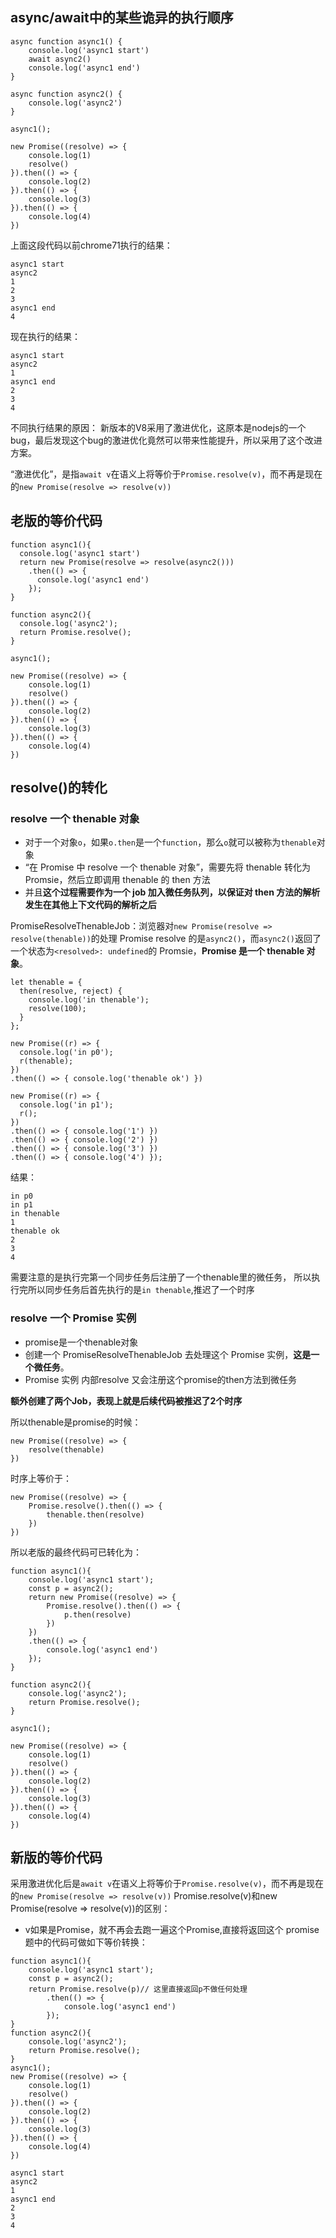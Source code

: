 ## async/await中的某些诡异的执行顺序

```tsx
async function async1() {
    console.log('async1 start')
    await async2()
    console.log('async1 end')
}
    
async function async2() {
    console.log('async2')
}
    
async1();
    
new Promise((resolve) => {
    console.log(1)
    resolve()
}).then(() => {
    console.log(2)
}).then(() => {
    console.log(3)
}).then(() => {
    console.log(4)
})
```

上面这段代码以前chrome71执行的结果：

```tsx
async1 start
async2
1
2
3
async1 end
4
```
现在执行的结果：
```tsx
async1 start
async2
1
async1 end
2
3
4
```
不同执行结果的原因：
新版本的V8采用了激进优化，这原本是nodejs的一个bug，最后发现这个bug的激进优化竟然可以带来性能提升，所以采用了这个改进方案。

“激进优化”，是指`await v`在语义上将等价于`Promise.resolve(v)`，而不再是现在的`new Promise(resolve => resolve(v))`

## 老版的等价代码

```tsx
function async1(){
  console.log('async1 start')
  return new Promise(resolve => resolve(async2()))
    .then(() => {
      console.log('async1 end')
    });
}
    
function async2(){
  console.log('async2');
  return Promise.resolve();
}
    
async1();
    
new Promise((resolve) => {
    console.log(1)
    resolve()
}).then(() => {
    console.log(2)
}).then(() => {
    console.log(3)
}).then(() => {
    console.log(4)
})
```
## resolve()的转化

### resolve 一个 thenable 对象

*   对于一个对象`o`，如果`o.then`是一个`function`，那么`o`就可以被称为`thenable`对象
*   “在 Promise 中 resolve 一个 thenable 对象”，需要先将 thenable 转化为 Promsie，然后立即调用 thenable 的 then 方法
*   并且**这个过程需要作为一个 job 加入微任务队列，以保证对 then 方法的解析发生在其他上下文代码的解析之后**

PromiseResolveThenableJob：浏览器对`new Promise(resolve => resolve(thenable))`的处理
Promise resolve 的是`async2()`，而`async2()`返回了一个状态为`<resolved>: undefined`的 Promsie，**Promise 是一个 thenable 对象**。

```tsx
let thenable = {
  then(resolve, reject) {
    console.log('in thenable');
    resolve(100);
  }
};

new Promise((r) => {
  console.log('in p0');
  r(thenable);
})
.then(() => { console.log('thenable ok') })

new Promise((r) => {
  console.log('in p1');
  r();
})
.then(() => { console.log('1') })
.then(() => { console.log('2') })
.then(() => { console.log('3') })
.then(() => { console.log('4') });
```
结果：
```tsx
in p0
in p1
in thenable
1
thenable ok
2
3
4
```
需要注意的是执行完第一个同步任务后注册了一个thenable里的微任务，
所以执行完所以同步任务后首先执行的是`in thenable`,推迟了一个时序

### resolve 一个 Promise 实例

- promise是一个thenable对象
- 创建一个 PromiseResolveThenableJob 去处理这个 Promise 实例，**这是一个微任务**。
- Promise 实例 内部resolve 又会注册这个promise的then方法到微任务

**额外创建了两个Job，表现上就是后续代码被推迟了2个时序**

所以thenable是promise的时候：
```tsx
new Promise((resolve) => {
    resolve(thenable)
})
```
时序上等价于：
```tsx
new Promise((resolve) => {
    Promise.resolve().then(() => {
        thenable.then(resolve)
    })
})
```
所以老版的最终代码可已转化为：

```tsx
function async1(){
    console.log('async1 start');
    const p = async2();
    return new Promise((resolve) => {
        Promise.resolve().then(() => {
            p.then(resolve)
        })
    })
    .then(() => {
        console.log('async1 end')
    });
}
    
function async2(){
    console.log('async2');
    return Promise.resolve();
}
    
async1();
    
new Promise((resolve) => {
    console.log(1)
    resolve()
}).then(() => {
    console.log(2)
}).then(() => {
    console.log(3)
}).then(() => {
    console.log(4)
})

```

## 新版的等价代码
采用激进优化后是`await v`在语义上将等价于`Promise.resolve(v)`，而不再是现在的`new Promise(resolve => resolve(v))`
Promise.resolve(v)和new Promise(resolve => resolve(v))的区别：
- v如果是Promise，就不再会去跑一遍这个Promise,直接将返回这个 promise
题中的代码可做如下等价转换：
```tsx
function async1(){
    console.log('async1 start');
    const p = async2();
    return Promise.resolve(p)// 这里直接返回p不做任何处理
        .then(() => {
            console.log('async1 end')
        });
}
function async2(){
    console.log('async2');
    return Promise.resolve();
}
async1();
new Promise((resolve) => {
    console.log(1)
    resolve()
}).then(() => {
    console.log(2)
}).then(() => {
    console.log(3)
}).then(() => {
    console.log(4)
})
```
```tsx
async1 start
async2
1
async1 end
2
3
4
```

